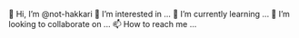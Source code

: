 👋 Hi, I’m @not-hakkari
👀 I’m interested in ...
🌱 I’m currently learning ...
💞️ I’m looking to collaborate on ...
📫 How to reach me ...

